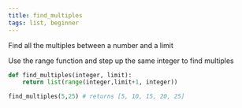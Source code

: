 ```yaml
---
title: find_multiples
tags: list, beginner
---
```


Find all the multiples between a number and a limit

Use the range function and step up the same integer to find multiples 

```py
def find_multiples(integer, limit):
    return list(range(integer,limit+1, integer))
```

```py
find_multiples(5,25) # returns [5, 10, 15, 20, 25]
```
